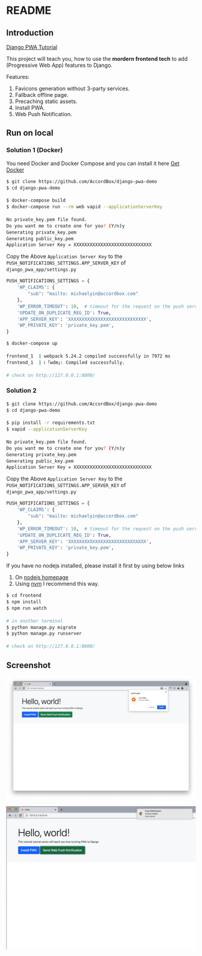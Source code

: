 # README

## Introduction

[Django PWA Tutorial](https://www.accordbox.com/blog/django-pwa-tutorial/)

This project will teach you, how to use the **mordern frontend tech** to add (Progressive Web App) features to Django.

Features:

1. Favicons generation without 3-party services.
1. Fallback offline page.
1. Precaching static assets.
1. Install PWA.
1. Web Push Notification.

## Run on local

### Solution 1 (Docker)

You need Docker and Docker Compose and you can install it here [Get Docker](https://docs.docker.com/get-docker/)

```bash
$ git clone https://github.com/AccordBox/django-pwa-demo
$ cd django-pwa-demo

$ docker-compose build
$ docker-compose run --rm web vapid --applicationServerKey

No private_key.pem file found.
Do you want me to create one for you? (Y/n)y
Generating private_key.pem
Generating public_key.pem
Application Server Key = XXXXXXXXXXXXXXXXXXXXXXXXXXXXX
```

Copy the Above `Application Server Key` to the `PUSH_NOTIFICATIONS_SETTINGS.APP_SERVER_KEY` of `django_pwa_app/settings.py`

```python
PUSH_NOTIFICATIONS_SETTINGS = {
    'WP_CLAIMS': {
        "sub": "mailto: michaelyin@accordbox.com"
    },
    'WP_ERROR_TIMEOUT': 10,  # timeout for the request on the push server
    'UPDATE_ON_DUPLICATE_REG_ID': True,
    'APP_SERVER_KEY': 'XXXXXXXXXXXXXXXXXXXXXXXXXXXXX',
    'WP_PRIVATE_KEY': 'private_key.pem',
}
```

```bash
$ docker-compose up

frontend_1  | webpack 5.24.2 compiled successfully in 7972 ms
frontend_1  | ℹ ｢wdm｣: Compiled successfully.

# check on http://127.0.0.1:8000/
```

### Solution 2

```bash
$ git clone https://github.com/AccordBox/django-pwa-demo
$ cd django-pwa-demo

$ pip install -r requirements.txt
$ vapid --applicationServerKey

No private_key.pem file found.
Do you want me to create one for you? (Y/n)y
Generating private_key.pem
Generating public_key.pem
Application Server Key = XXXXXXXXXXXXXXXXXXXXXXXXXXXXX
```

Copy the Above `Application Server Key` to the `PUSH_NOTIFICATIONS_SETTINGS.APP_SERVER_KEY` of `django_pwa_app/settings.py`

```python
PUSH_NOTIFICATIONS_SETTINGS = {
    'WP_CLAIMS': {
        "sub": "mailto: michaelyin@accordbox.com"
    },
    'WP_ERROR_TIMEOUT': 10,  # timeout for the request on the push server
    'UPDATE_ON_DUPLICATE_REG_ID': True,
    'APP_SERVER_KEY': 'XXXXXXXXXXXXXXXXXXXXXXXXXXXXX',
    'WP_PRIVATE_KEY': 'private_key.pem',
}
```

If you have no nodejs installed, please install it first by using below links

1. On [nodejs homepage](https://nodejs.org/en/download/)
1. Using [nvm](https://github.com/nvm-sh/nvm) I recommend this way.

```bash
$ cd frontend
$ npm install
$ npm run watch

# in another terminal
$ python manage.py migrate
$ python manage.py runserver

# check on http://127.0.0.1:8000/
```

## Screenshot

![](./misc/install_pwa.png)

![](./misc/send_notification.png)
